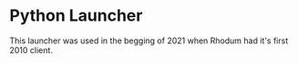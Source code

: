# Python Launcher
This launcher was used in the begging of 2021 when Rhodum had it's first 2010 client.
